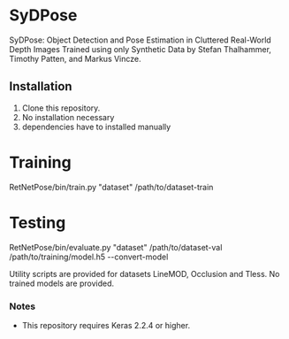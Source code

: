 # SyDPose

SyDPose: Object Detection and Pose Estimation in Cluttered Real-World Depth Images Trained using only Synthetic Data
by Stefan Thalhammer, Timothy Patten, and Markus Vincze.

## Installation

1) Clone this repository.
2) No installation necessary
3) dependencies have to installed manually

# Training
RetNetPose/bin/train.py "dataset" /path/to/dataset-train

# Testing
RetNetPose/bin/evaluate.py "dataset" /path/to/dataset-val /path/to/training/model.h5 --convert-model

Utility scripts are provided for datasets LineMOD, Occlusion and Tless. No trained models are provided.

### Notes
* This repository requires Keras 2.2.4 or higher.

